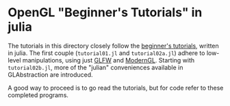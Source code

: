 # OpenGL "Beginner's Tutorials" in julia

The tutorials in this directory closely follow the
[beginner's tutorials](http://www.opengl-tutorial.org/beginners-tutorials/),
written in julia.  The first couple (`tutorial01.jl` and
`tutorial02a.jl`) adhere to low-level manipulations, using just
[GLFW](https://github.com/JuliaGL/GLFW.jl) and
[ModernGL](https://github.com/JuliaGL/ModernGL.jl). Starting with
`tutorial02b.jl`, more of the "julian" conveniences available in
GLAbstraction are introduced.

A good way to proceed is to go read the tutorials, but for code refer
to these completed programs.

